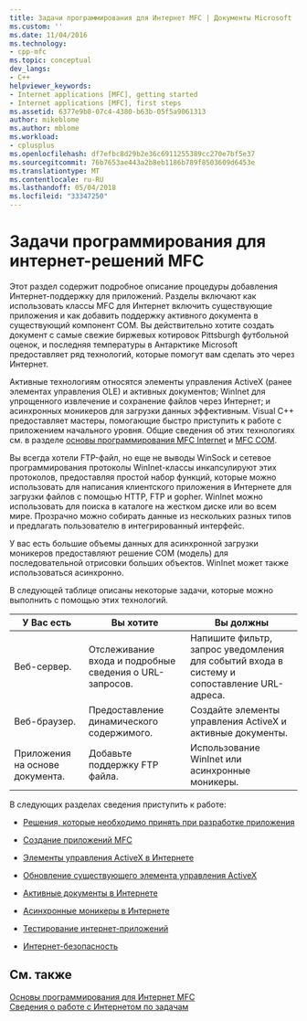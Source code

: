 ```yaml
---
title: Задачи программирования для Интернет MFC | Документы Microsoft
ms.custom: ''
ms.date: 11/04/2016
ms.technology:
- cpp-mfc
ms.topic: conceptual
dev_langs:
- C++
helpviewer_keywords:
- Internet applications [MFC], getting started
- Internet applications [MFC], first steps
ms.assetid: 6377e9b8-07c4-4380-b63b-05f5a9061313
author: mikeblome
ms.author: mblome
ms.workload:
- cplusplus
ms.openlocfilehash: df7efbc8d29b2e36c6911255389cc270e7bf5e37
ms.sourcegitcommit: 76b7653ae443a2b8eb1186b789f8503609d6453e
ms.translationtype: MT
ms.contentlocale: ru-RU
ms.lasthandoff: 05/04/2018
ms.locfileid: "33347250"
---
```

# <a name="mfc-internet-programming-tasks"></a>Задачи программирования для интернет-решений MFC
Этот раздел содержит подробное описание процедуры добавления Интернет-поддержку для приложений. Разделы включают как использовать классы MFC для Интернет включить существующие приложения и как добавить поддержку активного документа в существующий компонент COM. Вы действительно хотите создать документ с самые свежие биржевых котировок Pittsburgh футбольной оценок, и последняя температуры в Антарктике Microsoft предоставляет ряд технологий, которые помогут вам сделать это через Интернет.  
  
 Активные технологиям относятся элементы управления ActiveX (ранее элементах управления OLE) и активных документов; WinInet для упрощенного извлечение и сохранение файлов через Интернет; и асинхронных моникеров для загрузки данных эффективным. Visual C++ предоставляет мастеры, помогающие быстро приступить к работе с приложением начального уровня. Общие сведения об этих технологиях см. в разделе [основы программирования MFC Internet](../mfc/mfc-internet-programming-basics.md) и [MFC COM](../mfc/mfc-com.md).  
  
 Вы всегда хотели FTP-файл, но еще не выводы WinSock и сетевое программирования протоколы WinInet-классы инкапсулируют этих протоколов, предоставляя простой набор функций, которые можно использовать для написания клиентского приложения в Интернете для загрузки файлов с помощью HTTP, FTP и gopher. WinInet можно использовать для поиска в каталоге на жестком диске или во всем мире. Прозрачно можно собирать данные из нескольких разных типов и предлагать пользователю в интегрированный интерфейс.  
  
 У вас есть большие объемы данных для асинхронной загрузки моникеров предоставляют решение COM (модель) для последовательной отрисовки больших объектов. WinInet может также использоваться асинхронно.  
  
 В следующей таблице описаны некоторые задачи, которые можно выполнить с помощью этих технологий.  
  
|У Вас есть|Вы хотите|Вы должны|  
|--------------|-----------------|----------------|  
|Веб-сервер.|Отслеживание входа и подробные сведения о URL-запросов.|Напишите фильтр, запрос уведомления для событий входа в систему и сопоставление URL-адреса.|  
|Веб-браузер.|Предоставление динамического содержимого.|Создайте элементы управления ActiveX и активные документы.|  
|Приложения на основе документа.|Добавьте поддержку FTP файла.|Использование WinInet или асинхронные моникеры.|  
  
 В следующих разделах сведения приступить к работе:  
  
-   [Решения, которые необходимо принять при разработке приложения](../mfc/application-design-choices.md)  
  
-   [Создание приложений MFC](../mfc/writing-mfc-applications.md)  
  
-   [Элементы управления ActiveX в Интернете](../mfc/activex-controls-on-the-internet.md)  
  
-   [Обновление существующего элемента управления ActiveX](../mfc/upgrading-an-existing-activex-control.md)  
  
-   [Активные документы в Интернете](../mfc/active-documents-on-the-internet.md)  
  
-   [Асинхронные моникеры в Интернете](../mfc/asynchronous-monikers-on-the-internet.md)  
  
-   [Тестирование интернет-приложений](../mfc/testing-internet-applications.md)  
  
-   [Интернет-безопасность](../mfc/internet-security-cpp.md)  
  
## <a name="see-also"></a>См. также  
 [Основы программирования для Интернет MFC](../mfc/mfc-internet-programming-basics.md)   
 [Сведения о работе с Интернетом по задачам](../mfc/internet-information-by-task.md)

